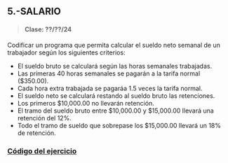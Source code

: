 ## 5.-SALARIO
> #### Clase: ??/??/24
Codificar un programa que permita calcular el sueldo neto semanal de un trabajador según los siguientes criterios: 
* El sueldo bruto se calculará según las horas semanales trabajadas. 
* Las primeras 40 horas semanales se pagarán a la tarifa normal ($350.00). 
* Cada hora extra trabajada se pagaráa 1.5 veces la tarifa normal. 
* El sueldo neto se calculará restando al sueldo bruto las retenciones. 
* Los primeros $10,000.00 no llevarán retención. 
* El tramo del sueldo bruto entre $10,000.00 y $15,000.00 llevará una retención del 12%. 
* Todo el tramo de sueldo que sobrepase los $15,000.00 llevará un 18% de retención.

### [Código del ejercicio](salario.cpp)